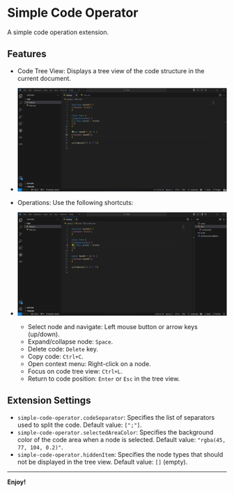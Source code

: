 # Simple Code Operator

A simple code operation extension.

## Features

- Code Tree View: Displays a tree view of the code structure in the current document.

- ![](.\images\gif\base.gif)

- Operations: Use the following shortcuts:

- ![](.\images\gif\action.gif)
  - Select node and navigate: Left mouse button or arrow keys (up/down).
  - Expand/collapse node:  `Space`.
  - Delete code: `Delete` key.
  - Copy code: `Ctrl+C`.
  - Open context menu: Right-click on a node.
  - Focus on code tree view: `Ctrl+L`.
  - Return to code position: `Enter` or `Esc` in the tree view.

## Extension Settings

* `simple-code-operator.codeSeparator`:  Specifies the list of separators used to split the code. Default value: `[";"]`.
* `simple-code-operator.selectedAreaColor`:  Specifies the background color of the code area when a node is selected. Default value: `"rgba(45, 77, 104, 0.2)"`.
* `simple-code-operator.hiddenItem`:  Specifies the node types that should not be displayed in the tree view. Default value: `[]` (empty).
---

**Enjoy!**
